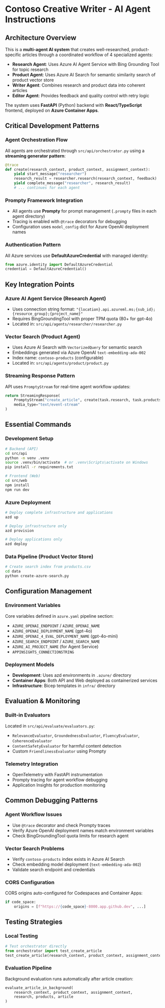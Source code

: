# Contoso Creative Writer - AI Agent Instructions

## Architecture Overview

This is a **multi-agent AI system** that creates well-researched, product-specific articles through a coordinated workflow of 4 specialized agents:

- **Research Agent**: Uses Azure AI Agent Service with Bing Grounding Tool for topic research
- **Product Agent**: Uses Azure AI Search for semantic similarity search of product vector store
- **Writer Agent**: Combines research and product data into coherent articles
- **Editor Agent**: Provides feedback and quality control with retry logic

The system uses **FastAPI** (Python) backend with **React/TypeScript** frontend, deployed on **Azure Container Apps**.

## Critical Development Patterns

### Agent Orchestration Flow
All agents are orchestrated through `src/api/orchestrator.py` using a **streaming generator pattern**:
```python
@trace
def create(research_context, product_context, assignment_context):
    yield start_message("researcher")
    research_result = researcher.research(research_context, feedback)
    yield complete_message("researcher", research_result)
    # ... continues for each agent
```

### Prompty Framework Integration
- All agents use **Prompty** for prompt management (`.prompty` files in each agent directory)
- Tracing is enabled with `@trace` decorators for debugging
- Configuration uses `model_config` dict for Azure OpenAI deployment names

### Authentication Pattern
All Azure services use **DefaultAzureCredential** with managed identity:
```python
from azure.identity import DefaultAzureCredential
credential = DefaultAzureCredential()
```

## Key Integration Points

### Azure AI Agent Service (Research Agent)
- Uses connection string format: `"{location}.api.azureml.ms;{sub_id};{resource_group};{project_name}"`
- Requires BingGroundingTool with proper TPM quota (80+ for gpt-4o)
- Located in: `src/api/agents/researcher/researcher.py`

### Vector Search (Product Agent)
- Uses Azure AI Search with `VectorizedQuery` for semantic search
- Embeddings generated via Azure OpenAI `text-embedding-ada-002`
- Index name: `contoso-products` (configurable)
- Located in: `src/api/agents/product/product.py`

### Streaming Response Pattern
API uses `PromptyStream` for real-time agent workflow updates:
```python
return StreamingResponse(
    PromptyStream("create_article", create(task.research, task.products, task.assignment)),
    media_type="text/event-stream"
)
```

## Essential Commands

### Development Setup
```bash
# Backend (API)
cd src/api
python -m venv .venv
source .venv/bin/activate  # or .venv\Scripts\activate on Windows
pip install -r requirements.txt

# Frontend (Web)
cd src/web
npm install
npm run dev
```

### Azure Deployment
```bash
# Deploy complete infrastructure and applications
azd up

# Deploy infrastructure only
azd provision

# Deploy applications only
azd deploy
```

### Data Pipeline (Product Vector Store)
```bash
# Create search index from products.csv
cd data
python create-azure-search.py
```

## Configuration Management

### Environment Variables
Core variables defined in `azure.yaml` pipeline section:
- `AZURE_OPENAI_ENDPOINT` / `AZURE_OPENAI_NAME`
- `AZURE_OPENAI_DEPLOYMENT_NAME` (gpt-4o)
- `AZURE_OPENAI_4_EVAL_DEPLOYMENT_NAME` (gpt-4o-mini)
- `AZURE_SEARCH_ENDPOINT` / `AZURE_SEARCH_NAME`
- `AZURE_AI_PROJECT_NAME` (for Agent Service)
- `APPINSIGHTS_CONNECTIONSTRING`

### Deployment Models
- **Development**: Uses azd environments in `.azure/` directory
- **Container Apps**: Both API and Web deployed as containerized services
- **Infrastructure**: Bicep templates in `infra/` directory

## Evaluation & Monitoring

### Built-in Evaluators
Located in `src/api/evaluate/evaluators.py`:
- `RelevanceEvaluator`, `GroundednessEvaluator`, `FluencyEvaluator`, `CoherenceEvaluator`
- `ContentSafetyEvaluator` for harmful content detection
- Custom `FriendlinessEvaluator` using Prompty

### Telemetry Integration
- OpenTelemetry with FastAPI instrumentation
- Prompty tracing for agent workflow debugging
- Application Insights for production monitoring

## Common Debugging Patterns

### Agent Workflow Issues
- Use `@trace` decorator and check Prompty traces
- Verify Azure OpenAI deployment names match environment variables
- Check BingGroundingTool quota limits for research agent

### Vector Search Problems
- Verify `contoso-products` index exists in Azure AI Search
- Check embedding model deployment (`text-embedding-ada-002`)
- Validate search endpoint and credentials

### CORS Configuration
CORS origins auto-configured for Codespaces and Container Apps:
```python
if code_space: 
    origins = [f"https://{code_space}-8000.app.github.dev", ...]
```

## Testing Strategies

### Local Testing
```python
# Test orchestrator directly
from orchestrator import test_create_article
test_create_article(research_context, product_context, assignment_context)
```

### Evaluation Pipeline
Background evaluation runs automatically after article creation:
```python
evaluate_article_in_background(
    research_context, product_context, assignment_context,
    research, products, article
)
```
